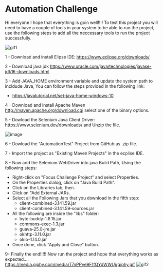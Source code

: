 # Automation Challenge

Hi everyone I hope that everything is goin well!!!! To test this project you will need to have a couple of tools in your system to be able to run the project, use the following steps to add all the neccessary tools to run the project successfully.

![gif1](https://media.giphy.com/media/T7nPPye9F1fQYdWWUj/giphy.gif)

1 - Download and install Elipse IDE: https://www.eclipse.org/downloads/

2 - Download java jdk https://www.oracle.com/java/technologies/javase-jdk16-downloads.html

3 - Add JAVA_HOME environment variable and update the system path to incldude Java, You can follow the steps provided in the following link:
  - https://javatutorial.net/set-java-home-windows-10

4 - Download and install Apache Maven http://maven.apache.org/download.cgi select one of the binary options.

5 - Dowload the Selenium Java Client Driver: https://www.selenium.dev/downloads/ and Unzip the file.

![image](https://user-images.githubusercontent.com/59879362/114331901-4aaca380-9b02-11eb-9e65-601245bb6772.png)

6 - Dowload the "AutomationTest" Project from GitHub as .zip file.

7 - Import the project as "Existing Maven Projects" in the ecplise IDE.

8 - Now add the Selenium WebDriver into java Build Path, Using the following steps:
  - Right-click on "Focus Challenge Project" and select Properties.
  - On the Properties dialog, click on "Java Build Path".
  - Click on the Libraries tab, then.
  - Click on "Add External JARs.
  - Select all the Following Jars that you download in the fifth step:
    - client-combined-3.141.59.jar
    - client-combined-3.141.59-sources.jar
  - All the following are inside the "libs" folder:
    - byte-buddy-1.8.15.jar
    - commons-exec-1.3.jar
    - guava-25.0-jre.jar
    - okhttp-3.11.0.jar
    - okio-1.14.0.jar
  - Once done, click "Apply and Close" button.

   
9- Finally the end!!!!! Now run the project and hope that everything works as expected....     
 https://media.giphy.com/media/T7nPPye9F1fQYdWWUj/giphy.gif
![gif2](https://media.giphy.com/media/UWse77aqHkxCFEdUPB/giphy.gif)
